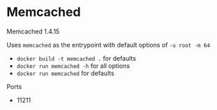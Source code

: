 # Memcached

Memcached 1.4.15

Uses `memcached` as the entrypoint with default options of `-u root -m 64`

* `docker build -t memcached .` for defaults
* `docker run memcached -h` for all options
* `docker run memcached` for defaults

Ports

* 11211
